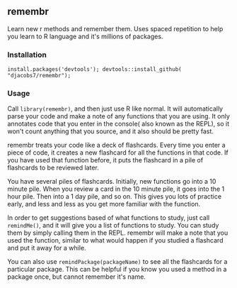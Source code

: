 ## remembr

Learn new r methods and remember them.  Uses spaced repetition to help you learn to R language and it's millions of packages.


### Installation

`install.packages('devtools'); devtools::install_github( "djacobs7/remembr");`

### Usage

Call `library(remembr)`, and then just use R like normal. It will automatically parse your code and make a note of any functions that you are using. It only annotates code that you enter in the console( also known as the REPL), so it won't count anything that you source, and it also should be pretty fast.

remembr treats your code like a deck of flashcards. Every time you enter a piece of code, it creates a new flashcard for all the functions in that code. If you have used that function before, it puts the flashcard in a pile of flashcards to be reviewed later.

You have several piles of flashcards. Initially, new functions go into a 10 minute pile. When you review a card in the 10 minute pile, it goes into the 1 hour pile. Then into a 1 day pile, and so on. This gives you lots of practice early, and less and less as you get more familiar with the function.

In order to get suggestions based of what functions to study, just call `remindMe()`, and it will give you a list of functions to study. You can study them by simply calling them in the REPL. remembr will make a note that you used the function, similar to what would happen if you studied a flashcard and put it away for a while.

You can also use `remindPackage(packageName)` to see all the flashcards for a particular package. This can be helpful if you know you used a method in a package once, but cannot remember it's name.
